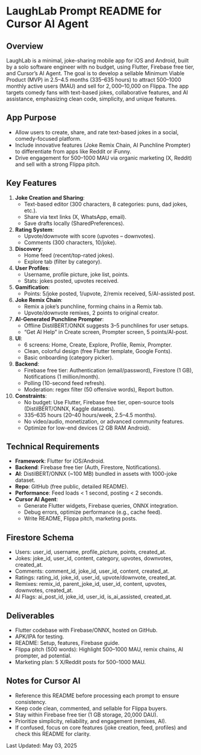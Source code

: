 # LaughLab Prompt README for Cursor AI Agent

## Overview
LaughLab is a minimal, joke-sharing mobile app for iOS and Android, built by a solo software engineer with no budget, using Flutter, Firebase free tier, and Cursor’s AI Agent. The goal is to develop a sellable Minimum Viable Product (MVP) in 2.5–4.5 months (335–635 hours) to attract 500–1000 monthly active users (MAU) and sell for $2,000–$10,000 on Flippa. The app targets comedy fans with text-based jokes, collaborative features, and AI assistance, emphasizing clean code, simplicity, and unique features.

## App Purpose
- Allow users to create, share, and rate text-based jokes in a social, comedy-focused platform.
- Include innovative features (Joke Remix Chain, AI Punchline Prompter) to differentiate from apps like Reddit or iFunny.
- Drive engagement for 500–1000 MAU via organic marketing (X, Reddit) and sell with a strong Flippa pitch.

## Key Features
1. **Joke Creation and Sharing**:
   - Text-based editor (300 characters, 8 categories: puns, dad jokes, etc.).
   - Share via text links (X, WhatsApp, email).
   - Save drafts locally (SharedPreferences).
2. **Rating System**:
   - Upvote/downvote with score (upvotes – downvotes).
   - Comments (300 characters, 10/joke).
3. **Discovery**:
   - Home feed (recent/top-rated jokes).
   - Explore tab (filter by category).
4. **User Profiles**:
   - Username, profile picture, joke list, points.
   - Stats: jokes posted, upvotes received.
5. **Gamification**:
   - Points: 5/joke posted, 1/upvote, 2/remix received, 5/AI-assisted post.
6. **Joke Remix Chain**:
   - Remix a joke’s punchline, forming chains in a Remix tab.
   - Upvote/downvote remixes, 2 points to original creator.
7. **AI-Generated Punchline Prompter**:
   - Offline DistilBERT/ONNX suggests 3–5 punchlines for user setups.
   - “Get AI Help” in Create screen, Prompter screen, 5 points/AI-post.
8. **UI**:
   - 6 screens: Home, Create, Explore, Profile, Remix, Prompter.
   - Clean, colorful design (free Flutter template, Google Fonts).
   - Basic onboarding (category picker).
9. **Backend**:
   - Firebase free tier: Authentication (email/password), Firestore (1 GB), Notifications (1 million/month).
   - Polling (10-second feed refresh).
   - Moderation: regex filter (50 offensive words), Report button.
10. **Constraints**:
    - No budget: Use Flutter, Firebase free tier, open-source tools (DistilBERT/ONNX, Kaggle datasets).
    - 335–635 hours (20–40 hours/week, 2.5–4.5 months).
    - No video/audio, monetization, or advanced community features.
    - Optimize for low-end devices (2 GB RAM Android).

## Technical Requirements
- **Framework**: Flutter for iOS/Android.
- **Backend**: Firebase free tier (Auth, Firestore, Notifications).
- **AI**: DistilBERT/ONNX (~100 MB) bundled in assets with 1000-joke dataset.
- **Repo**: GitHub (free public, detailed README).
- **Performance**: Feed loads < 1 second, posting < 2 seconds.
- **Cursor AI Agent**:
  - Generate Flutter widgets, Firebase queries, ONNX integration.
  - Debug errors, optimize performance (e.g., cache feed).
  - Write README, Flippa pitch, marketing posts.

## Firestore Schema
- Users: user_id, username, profile_picture, points, created_at.
- Jokes: joke_id, user_id, content, category, upvotes, downvotes, created_at.
- Comments: comment_id, joke_id, user_id, content, created_at.
- Ratings: rating_id, joke_id, user_id, upvote/downvote, created_at.
- Remixes: remix_id, parent_joke_id, user_id, content, upvotes, downvotes, created_at.
- AI Flags: ai_post_id, joke_id, user_id, is_ai_assisted, created_at.

## Deliverables
- Flutter codebase with Firebase/ONNX, hosted on GitHub.
- APK/IPA for testing.
- README: Setup, features, Firebase guide.
- Flippa pitch (500 words): Highlight 500–1000 MAU, remix chains, AI prompter, ad potential.
- Marketing plan: 5 X/Reddit posts for 500–1000 MAU.

## Notes for Cursor AI
- Reference this README before processing each prompt to ensure consistency.
- Keep code clean, commented, and sellable for Flippa buyers.
- Stay within Firebase free tier (1 GB storage, 20,000 DAU).
- Prioritize simplicity, reliability, and engagement (remixes, AI).
- If confused, focus on core features (joke creation, feed, profiles) and check this README for clarity.

Last Updated: May 03, 2025